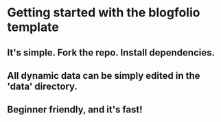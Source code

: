 # Getting started with the blogfolio template

## It's simple. Fork the repo. Install dependencies.
## All dynamic data can be simply edited in the 'data' directory. 
## Beginner friendly, and it's fast!
